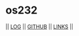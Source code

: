 # os232

|| [LOG](TXT/mylog.txt) || [GITHUB](https://github.com/FarrelSheva/os232/) || [LINKS](LINKS/) ||
